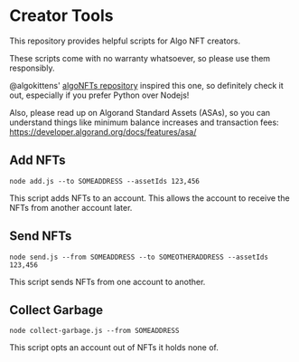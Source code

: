 # Creator Tools

This repository provides helpful scripts for Algo NFT creators.

These scripts come with no warranty whatsoever, so please use them responsibly.

@algokittens' [algoNFTs repository](https://github.com/algokittens/algoNFTs) inspired this one, so definitely check it out, especially if you prefer Python over Nodejs!

Also, please read up on Algorand Standard Assets (ASAs), so you can understand things like minimum balance increases and transaction fees: https://developer.algorand.org/docs/features/asa/

## Add NFTs

`node add.js --to SOMEADDRESS --assetIds 123,456`

This script adds NFTs to an account. This allows the account to receive the NFTs from another account later.

## Send NFTs

`node send.js --from SOMEADDRESS --to SOMEOTHERADDRESS --assetIds 123,456`

This script sends NFTs from one account to another.

## Collect Garbage

`node collect-garbage.js --from SOMEADDRESS`

This script opts an account out of NFTs it holds none of.
